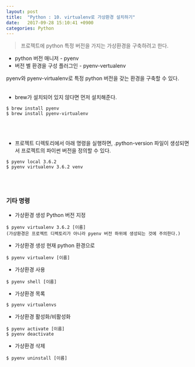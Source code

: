 ```yaml
---
layout: post
title:  "Python : 10. virtualenv로 가상환경 설치하기"
date:   2017-09-28 15:10:41 +0900
categories: Python
---
```



> 프로젝트에 python 특정 버전을 가지는 가상환경을 구축하려고 한다.

- python 버전 매니저 - pyenv
- 버전 별 환경을 구성 플러그인 - pyenv-vertualenv

pyenv와 pyenv-virtualenv로 특정 python 버전을 갖는 환경을 구축할 수 있다.
 <br><br>

- brew가 설치되어 있지 않다면 먼저 설치해준다.

```
$ brew install pyenv
$ brew install pyenv-virtualenv
```

<br><br>

- 프로젝트 디렉토리에서 아래 명령을 실행하면, .python-version 파일이 생성되면서 프로젝트의 파이썬 버전을 정의할 수 있다.

```
$ pyenv local 3.6.2
$ pyenv virtualenv 3.6.2 venv
```

<br><br>

### 기타 명령

- 가상환경 생성 Python 버전 지정

```
$ pyenv virtualenv 3.6.2 [이름]
(가상환경은 프로젝트 디렉토리가 아니라 pyenv 버전 하위에 생성되는 것에 주의한다.)
```

- 가상환경 생성 현재 python 환경으로

```
$ pyenv virtualenv [이름]
```

- 가상환경 사용

```
$ pyenv shell [이름]
```

- 가상환경 목록

```
$ pyenv virtualenvs
```

- 가상환경 활성화/비활성화

```
$ pyenv activate [이름]
$ pyenv deactivate
```

- 가상환경 삭제

```
$ pyenv uninstall [이름]
```
